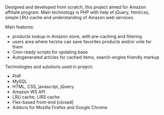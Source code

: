 Designed and developed from scratch, this project aimed for Amazon affiliate program. Main technology is PHP with help of jQuery, html/css, simple LRU-cache and understanding of Amazon web services.

Main features:
* products lookup in Amazon store, with pre-caching and filtering
* users area where he/she can save favorites products and/or vote for them
* Cron-ready scripts for updating base
* Autogenerated articles for cached items, search-engine friendly markup

Technologies and sulutions used in project:
* PHP
* MySQL
* HTML, CSS, javascript, jQuery
* Amazon WS API
* LRU cache, LIRS cache
* Flex-based front-end [closed]
* Addons for Mozilla Firefox and Google Chrome